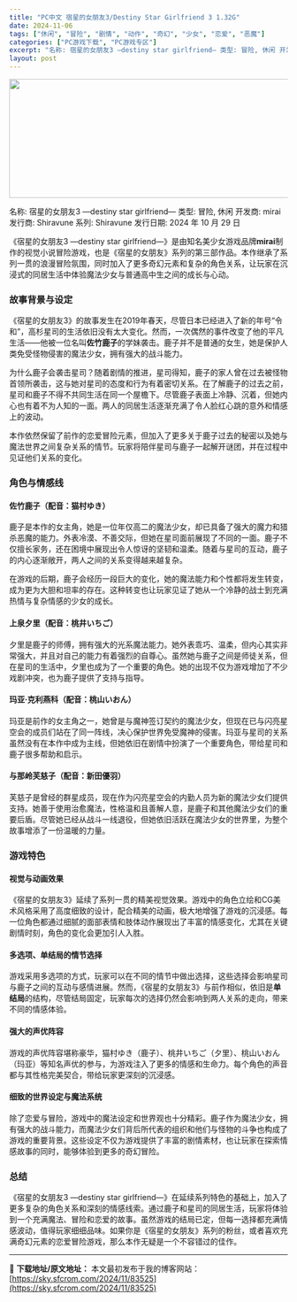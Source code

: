 ```yaml
---
title: "PC中文 宿星的女朋友3/Destiny Star Girlfriend 3 1.32G"
date: 2024-11-06
tags: ["休闲", "冒险", "剧情", "动作", "奇幻", "少女", "恋爱", "恶魔"]
categories: ["PC游戏下载", "PC游戏专区"]
excerpt: "名称: 宿星的女朋友3 ―destiny star girlfriend― 类型: 冒险, 休闲 开发商: mirai 发行商: Shiravune 系列: Shiravune 发行日期: 2024 年 10 月 29 日 《宿星的女朋友3 ―destiny star girlfriend―》是由知&hellip;"
layout: post
---
```


<img class="aligncenter size-full wp-image-83526" src="https://sky.sfcrom.com/wp-content/uploads/2024/11/2024110601182642.webp" alt="" width="660" height="215" />

名称: 宿星的女朋友3 ―destiny star girlfriend―
类型: 冒险, 休闲
开发商: mirai
发行商: Shiravune
系列: Shiravune
发行日期: 2024 年 10 月 29 日

《宿星的女朋友3 ―destiny star girlfriend―》是由知名美少女游戏品牌<strong>mirai</strong>制作的视觉小说冒险游戏，也是《宿星的女朋友》系列的第三部作品。本作继承了系列一贯的浪漫冒险氛围，同时加入了更多奇幻元素和复杂的角色关系，让玩家在沉浸式的同居生活中体验魔法少女与普通高中生之间的成长与心动。
<h3>故事背景与设定</h3>
《宿星的女朋友3》的故事发生在2019年春天，尽管日本已经进入了新的年号“令和”，高杉星司的生活依旧没有太大变化。然而，一次偶然的事件改变了他的平凡生活——他被一位名叫<strong>佐竹鹿子</strong>的学妹袭击。鹿子并不是普通的女生，她是保护人类免受怪物侵害的魔法少女，拥有强大的战斗能力。

为什么鹿子会袭击星司？随着剧情的推进，星司得知，鹿子的家人曾在过去被怪物首领所袭击，这与她对星司的态度和行为有着密切关系。在了解鹿子的过去之前，星司和鹿子不得不共同生活在同一个屋檐下。尽管鹿子表面上冷静、沉着，但她内心也有着不为人知的一面。两人的同居生活逐渐充满了令人脸红心跳的意外和情感上的波动。

本作依然保留了前作的恋爱冒险元素，但加入了更多关于鹿子过去的秘密以及她与魔法世界之间复杂关系的情节。玩家将陪伴星司与鹿子一起解开谜团，并在过程中见证他们关系的变化。
<h3>角色与情感线</h3>
<h4><strong>佐竹鹿子</strong>（配音：猫村ゆき）</h4>
鹿子是本作的女主角，她是一位年仅高二的魔法少女，却已具备了强大的魔力和猎杀恶魔的能力。外表冷漠、不善交际，但她在星司面前展现了不同的一面。鹿子不仅擅长家务，还在困境中展现出令人惊讶的坚韧和温柔。随着与星司的互动，鹿子的内心逐渐敞开，两人之间的关系变得越来越复杂。

在游戏的后期，鹿子会经历一段巨大的变化，她的魔法能力和个性都将发生转变，成为更为大胆和坦率的存在。这种转变也让玩家见证了她从一个冷静的战士到充满热情与复杂情感的少女的成长。
<h4><strong>上泉夕里</strong>（配音：桃井いちご）</h4>
夕里是鹿子的师傅，拥有强大的光系魔法能力。她外表乖巧、温柔，但内心其实非常强大，并且对自己的能力有着强烈的自尊心。虽然她与鹿子之间是师徒关系，但在星司的生活中，夕里也成为了一个重要的角色。她的出现不仅为游戏增加了不少戏剧冲突，也为鹿子提供了支持与指导。
<h4><strong>玛亚‧克利燕科</strong>（配音：桃山いおん）</h4>
玛亚是前作的女主角之一，她曾是与魔神签订契约的魔法少女，但现在已与闪亮星空会的成员们站在了同一阵线，决心保护世界免受魔神的侵害。玛亚与星司的关系虽然没有在本作中成为主线，但她依旧在剧情中扮演了一个重要角色，带给星司和鹿子很多帮助和启示。
<h4><strong>与那岭芙慈子</strong>（配音：新田優羽）</h4>
芙慈子是曾经的群星成员，现在作为闪亮星空会的内勤人员为新的魔法少女们提供支持。她善于使用治愈魔法，性格温和且善解人意，是鹿子和其他魔法少女们的重要后盾。尽管她已经从战斗一线退役，但她依旧活跃在魔法少女的世界里，为整个故事增添了一份温暖的力量。
<h3>游戏特色</h3>
<h4><strong>视觉与动画效果</strong></h4>
《宿星的女朋友3》延续了系列一贯的精美视觉效果。游戏中的角色立绘和CG美术风格采用了高度细致的设计，配合精美的动画，极大地增强了游戏的沉浸感。每一位角色都通过细腻的面部表情和肢体动作展现出了丰富的情感变化，尤其在关键剧情时刻，角色的变化会更加引人入胜。
<h4><strong>多选项、单结局的情节选择</strong></h4>
游戏采用多选项的方式，玩家可以在不同的情节中做出选择，这些选择会影响星司与鹿子之间的互动与感情进展。然而，《宿星的女朋友3》与前作相似，依旧是<strong>单结局</strong>的结构，尽管结局固定，玩家每次的选择仍然会影响到两人关系的走向，带来不同的情感体验。
<h4><strong>强大的声优阵容</strong></h4>
游戏的声优阵容堪称豪华，猫村ゆき（鹿子）、桃井いちご（夕里）、桃山いおん（玛亚）等知名声优的参与，为游戏注入了更多的情感和生命力。每个角色的声音都与其性格完美契合，带给玩家更深刻的沉浸感。
<h4><strong>细致的世界设定与魔法系统</strong></h4>
除了恋爱与冒险，游戏中的魔法设定和世界观也十分精彩。鹿子作为魔法少女，拥有强大的战斗能力，而魔法少女们背后所代表的组织和他们与怪物的斗争也构成了游戏的重要背景。这些设定不仅为游戏提供了丰富的剧情素材，也让玩家在探索情感故事的同时，能够体验到更多的奇幻冒险。
<h3>总结</h3>
《宿星的女朋友3 ―destiny star girlfriend―》在延续系列特色的基础上，加入了更多复杂的角色关系和深刻的情感线索。通过鹿子和星司的同居生活，玩家将体验到一个充满魔法、冒险和恋爱的故事。虽然游戏的结局已定，但每一选择都充满情感波动，值得玩家细细品味。如果你是《宿星的女朋友》系列的粉丝，或者喜欢充满奇幻元素的恋爱冒险游戏，那么本作无疑是一个不容错过的佳作。

---
📖 **下载地址/原文地址：** 本文最初发布于我的博客网站：[https://sky.sfcrom.com/2024/11/83525](https://sky.sfcrom.com/2024/11/83525)
